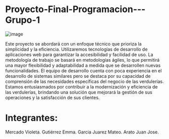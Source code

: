 # Proyecto-Final-Programacion---Grupo-1
![image](https://github.com/MateoGJ/Proyecto-Final-Programacion-Grupo-1/assets/106460135/fb1b727c-efca-4d8b-9a1d-5e389848c3dc)

Este proyecto se abordará con un enfoque técnico que prioriza la simplicidad y la eficiencia. Utilizaremos tecnologías de desarrollo de aplicaciones web para garantizar la accesibilidad y facilidad de uso. La metodología de trabajo se basará en metodologías ágiles, lo que permitirá una mayor flexibilidad y adaptabilidad a medida que se desarrollen nuevas funcionalidades.
El equipo de desarrollo cuenta con poca experiencia en el desarrollo de sistemas similares pero se destaca por su capacidad de comprensión de las necesidades específicas del negocio de las verdulerías. Estamos entusiasmados por contribuir a la modernización y eficiencia de las verdulerías, brindando una solución que mejorará la gestión de sus operaciones y la satisfacción de sus clientes.
# Integrantes: 
Mercado Violeta.
Gutiérrez Emma.
Garcia Juarez Mateo. 
Arato Juan Jose.
